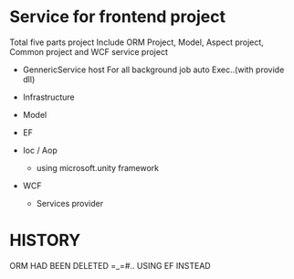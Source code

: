 Service for frontend project
==========

Total five parts project
Include ORM Project, Model, Aspect project, Common project and WCF service project


- GennericService host
For all background job auto Exec..(with provide dll)

- Infrastructure 
  
- Model

- EF 
  
- Ioc / Aop
  - using microsoft.unity framework

- WCF
  - Services provider

HISTORY
=======
ORM HAD BEEN DELETED  =_=#.. USING EF INSTEAD

